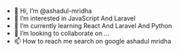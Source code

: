 - 👋 Hi, I’m @ashadul-mridha
- 👀 I’m interested in JavaScript And Laravel
- 🌱 I’m currently learning React And Laravel And Python
- 💞️ I’m looking to collaborate on ...
- 📫 How to reach me search on google ashadul mridha

<!---
ashadul-mridha/ashadul-mridha is a ✨ special ✨ repository because its `README.md` (this file) appears on your GitHub profile.
You can click the Preview link to take a look at your changes.
--->
